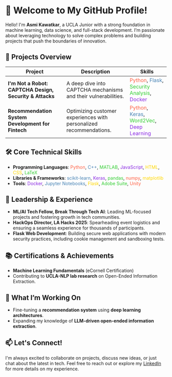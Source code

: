 # 👋 Welcome to My GitHub Profile!

Hello! I'm **Asmi Kawatkar**, a UCLA Junior with a strong foundation in machine learning, data science, and full-stack development. I’m passionate about leveraging technology to solve complex problems and building projects that push the boundaries of innovation.

## 🚀 Projects Overview

| **Project**                               | **Description**                                              | **Skills**                                                      |
|-------------------------------------------|--------------------------------------------------------------|-----------------------------------------------------------------|
| **I'm Not a Robot: CAPTCHA Design, Security & Attacks** | A deep dive into CAPTCHA mechanisms and their vulnerabilities. | <span style="color: #FF6347;">Python</span>, <span style="color: #4682B4;">Flask</span>, <span style="color: #32CD32;">Security Analysis</span>, <span style="color: #8A2BE2;">Docker</span> |
| **Recommendation System Development for Fintech** | Optimizing customer experiences with personalized recommendations. | <span style="color: #FF6347;">Python</span>, <span style="color: #4682B4;">Keras</span>, <span style="color: #32CD32;">Word2Vec</span>, <span style="color: #8A2BE2;">Deep Learning</span> |

## 🛠️ Core Technical Skills
- **Programming Languages**: <span style="color: #FF6347;">Python</span>, <span style="color: #4682B4;">C++</span>, <span style="color: #32CD32;">MATLAB</span>, <span style="color: #8A2BE2;">JavaScript</span>, <span style="color: #FFD700;">HTML</span>, <span style="color: #FFD700;">CSS</span>, <span style="color: #32CD32;">LaTeX</span>
- **Libraries & Frameworks**: <span style="color: #4682B4;">scikit-learn</span>, <span style="color: #8A2BE2;">Keras</span>, <span style="color: #32CD32;">pandas</span>, <span style="color: #FF6347;">numpy</span>, <span style="color: #FFD700;">matplotlib</span>
- **Tools**: <span style="color: #8A2BE2;">Docker</span>, <span style="color: #4682B4;">Jupyter Notebooks</span>, <span style="color: #FFD700;">Flask</span>, <span style="color: #32CD32;">Adobe Suite</span>, <span style="color: #FF6347;">Unity</span>

## 🌟 Leadership & Experience
- **ML/AI Tech Fellow, Break Through Tech AI**: Leading ML-focused projects and fostering growth in tech communities.
- **HackOps Director, LA Hacks 2025**: Spearheading event logistics and ensuring a seamless experience for thousands of participants.
- **Flask Web Development**: Building secure web applications with modern security practices, including cookie management and sandboxing tests.

## 📚 Certifications & Achievements
- **Machine Learning Fundamentals** (eCornell Certification)
- Contributing to **UCLA-NLP lab research** on Open-Ended Information Extraction.

## 🌱 What I’m Working On
- Fine-tuning a **recommendation system** using **deep learning architectures**.
- Expanding my knowledge of **LLM-driven open-ended information extraction**.

## 📫 Let's Connect!
I'm always excited to collaborate on projects, discuss new ideas, or just chat about the latest in tech. Feel free to reach out or explore my [LinkedIn](your-linkedin-url) for more details on my experience.

